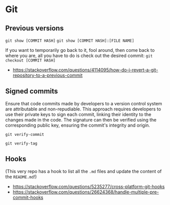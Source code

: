 # Git




## Previous versions
`git show [COMMIT HASH]`
`git show [COMMIT HASH]:[FILE NAME]`


If you want to temporarily go back to it, fool around, then come back to where you are, all you have to do is check out the desired commit:
`git checkout [COMMIT HASH]`

- <https://stackoverflow.com/questions/4114095/how-do-i-revert-a-git-repository-to-a-previous-commit>



## Signed commits
Ensure that code commits made by developers to a version control system are attributable and non-repudiable. This approach requires developers to use their private keys to sign each commit, linking their identity to the changes made in the code. The signature can then be verified using the corresponding public key, ensuring the commit's integrity and origin.

`git verify-commit`

`git verify-tag`













## Hooks
(This very repo has a hook to list all the `.md` files and update the content of the `README.md`!)

- <https://stackoverflow.com/questions/5235277/cross-platform-git-hooks>
- <https://stackoverflow.com/questions/26624368/handle-multiple-pre-commit-hooks>


